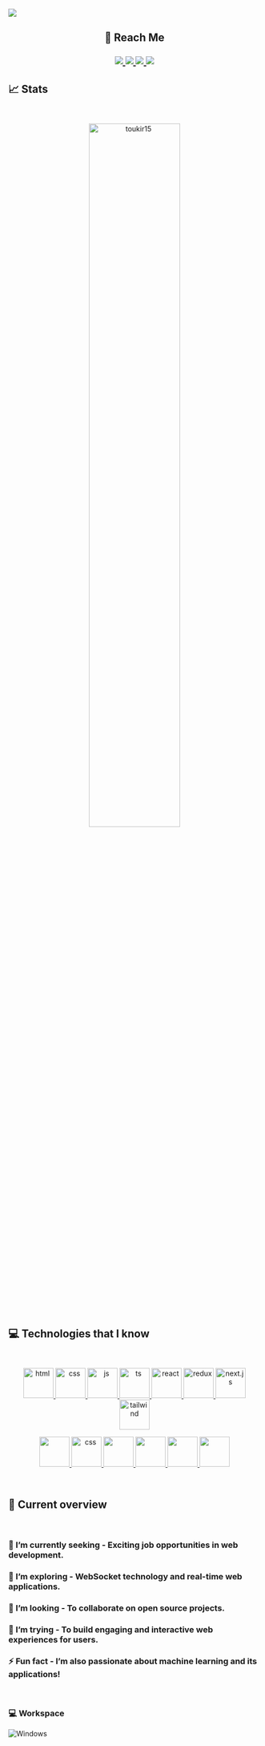 <br/>
<img src="https://i.ibb.co.com/0KBGGns/Dark-Neon-Simple-Futuristic-UIUX-Designer-Linked-In-Banner.png" />
<h2 align="center">
   📱 Reach Me 
</p>

<p align="center">
	<a href="https://www.linkedin.com/in/toukir15/">
		<img src="https://img.shields.io/badge/LinkedIn-0077B5?style=for-the-badge&logo=linkedin&logoColor=white" />
	</a>
  <a href="https://toukirahmed215.netlify.app/">
		<img src="https://img.shields.io/badge/portfolio-1AA260?style=for-the-badge&logo=About.me&logoColor=white" />
	</a>
	<a href="https://www.facebook.com/toukir215/">
		<img src="https://img.shields.io/badge/facebook-1877F2?style=for-the-badge&logo=facebook&logoColor=white" />
	</a>
        <a href="toukir.developer.bd@gmail.com">
		<img src="https://img.shields.io/badge/Gmail-D14836?style=for-the-badge&logo=gmail&logoColor=white" />
	</a>
</p>

## 📈 Stats
<br/>
<p align="center">
  <img width="60%" src="https://github-readme-streak-stats.herokuapp.com/?user=toukir15&hide_border=true&theme=radical" alt="toukir15" />
</p>
<br/>

## 💻 Technologies that I know

<br/>
<p align="center" >
	<a href="https://developer.android.com" target="_blank"> <img src="https://cdn.jsdelivr.net/gh/devicons/devicon@latest/icons/html5/html5-original.svg" alt="html" width="60" height="60" /> </a>
	<a href="https://developer.android.com" target="_blank"> <img src="https://cdn.jsdelivr.net/gh/devicons/devicon@latest/icons/css3/css3-original.svg" alt="css" width="60" height="60" /> </a>
	<a href="https://developer.android.com" target="_blank"> <img src="https://cdn.jsdelivr.net/gh/devicons/devicon@latest/icons/javascript/javascript-original.svg" alt="js" width="60" height="60" /> </a>
	<a href="https://developer.android.com" target="_blank"> <img src="https://cdn.jsdelivr.net/gh/devicons/devicon@latest/icons/typescript/typescript-original.svg" alt="ts" width="60" height="60" /> </a>
	<a href="https://developer.android.com" target="_blank"> <img src="https://cdn.jsdelivr.net/gh/devicons/devicon@latest/icons/react/react-original.svg" alt="react" width="60" height="60" /> </a>
	<a href="https://developer.android.com" target="_blank"> <img src="https://cdn.jsdelivr.net/gh/devicons/devicon@latest/icons/redux/redux-original.svg" alt="redux" width="60" height="60" /> </a>
	<a href="https://developer.android.com" target="_blank"> <img src="https://cdn.jsdelivr.net/gh/devicons/devicon@latest/icons/nextjs/nextjs-original.svg" alt="next.js" width="60" height="60" /> </a>
	<a href="https://developer.android.com" target="_blank"> <img src="https://cdn.jsdelivr.net/gh/devicons/devicon@latest/icons/tailwindcss/tailwindcss-original.svg" alt="tailwind" width="60" height="60" /> </a>
</p>
<p align="center">
	<a href="https://developer.android.com" target="_blank"> 
            <img src="https://cdn.jsdelivr.net/gh/devicons/devicon@latest/icons/nodejs/nodejs-original.svg" width="60" height="60" />
           </a>
	<a href="https://developer.android.com" target="_blank"> <img src="https://cdn.jsdelivr.net/gh/devicons/devicon@latest/icons/express/express-original.svg" alt="css" width="60" height="60" /> </a>
	<a href="https://developer.android.com" target="_blank"> 
            <img src="https://cdn.jsdelivr.net/gh/devicons/devicon@latest/icons/mongodb/mongodb-original.svg" width="60" height="60" />
           </a>
	<a href="https://developer.android.com" target="_blank"> 
            <img src="https://cdn.jsdelivr.net/gh/devicons/devicon@latest/icons/mongoose/mongoose-original.svg" width="60" height="60" />
           </a>
	<a href="https://developer.android.com" target="_blank"> 
            <img src="https://cdn.jsdelivr.net/gh/devicons/devicon@latest/icons/postgresql/postgresql-original.svg" width="60" height="60" />
           </a>
	<a href="https://developer.android.com" target="_blank"> 
            <img src="https://cdn.jsdelivr.net/gh/devicons/devicon@latest/icons/prisma/prisma-original.svg" width="60" height="60" />
           </a>
</p>
<br/>

## :eyes: Current overview

<br/>

### 🔭 I’m currently seeking - Exciting job opportunities in web development.
### 🌱 I’m exploring - WebSocket technology and real-time web applications.
### 👯 I’m looking - To collaborate on open source projects. 
### 🤔 I’m trying - To build engaging and interactive web experiences for users.
### ⚡ Fun fact - I’m also passionate about machine learning and its applications!
<br />

### 💻 Workspace
<p >
    <img src="https://img.shields.io/badge/Windows-0078D6?style=for-the-badge&logo=windows&logoColor=white" alt="Windows" />
</p>


